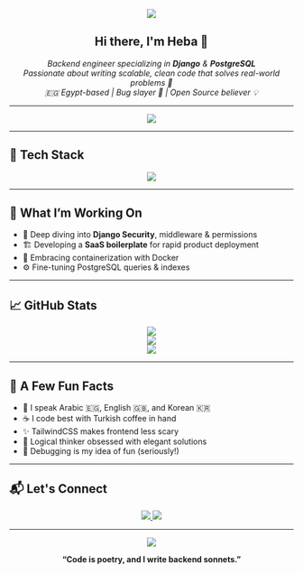 <!-- 🌟 Decorative Header -->
<p align="center">
  <img src="https://capsule-render.vercel.app/api?type=rect&color=0e8acf&height=200&section=header&text=Heba%20Mohamed&fontSize=45&fontColor=ffffff&desc=Crafting%20Robust%20Backends%20with%20Django%20%7C%20PostgreSQL%20Magic&descSize=20" />
</p>

<!-- 🧕 Introduction -->
<h2 align="center">Hi there, I'm Heba 👋</h2>
<p align="center">
  <em>Backend engineer specializing in <strong>Django</strong> & <strong>PostgreSQL</strong><br>
  Passionate about writing scalable, clean code that solves real-world problems 🚀<br>
  🇪🇬 Egypt-based | Bug slayer 🐛 | Open Source believer 💡</em>
</p>

---

<!-- 🚀 Animated Typing Title -->
<p align="center">
  <img src="https://readme-typing-svg.demolab.com?font=JetBrains+Mono&pause=1000&color=0E8ACF&center=true&vCenter=true&width=600&lines=Backend+Engineer+%7C+Django+Developer;REST+API+Builder+%7C+Database+Tuner;PostgreSQL+Fanatic+%7C+Docker+Learner;Writing+Secure+%26+Scalable+Backends" />
</p>

---

## 🧰 Tech Stack

<p align="center">
  <img src="https://skillicons.dev/icons?i=python,django,postgresql,docker,html,css,tailwind,git,github,vscode,linux" />
</p>

---

## 🚧 What I’m Working On

- 🔐 Deep diving into **Django Security**, middleware & permissions  
- 🏗 Developing a **SaaS boilerplate** for rapid product deployment  
- 🐳 Embracing containerization with Docker  
- ⚙️ Fine-tuning PostgreSQL queries & indexes  

---

## 📈 GitHub Stats

<p align="center">
  <img src="https://github-readme-stats.vercel.app/api?username=heba-mohamed&show_icons=true&theme=tokyonight&hide_border=true" />
  <br>
  <img src="https://github-readme-streak-stats.herokuapp.com?user=heba-mohamed&theme=tokyonight&hide_border=true" />
  <br>
  <img src="https://github-readme-stats.vercel.app/api/top-langs/?username=heba-mohamed&layout=compact&theme=tokyonight&hide_border=true" />
</p>

---

## 🌱 A Few Fun Facts

- 💬 I speak Arabic 🇪🇬, English 🇬🇧, and Korean 🇰🇷  
- ☕ I code best with Turkish coffee in hand  
- ✨ TailwindCSS makes frontend less scary  
- 🧠 Logical thinker obsessed with elegant solutions  
- 🐞 Debugging is my idea of fun (seriously!)

---

## 📬 Let's Connect

<p align="center">
  <a href="mailto:heba.mohamed@btu.edu.eg">
    <img src="https://img.shields.io/badge/Email-EA4335?style=for-the-badge&logo=gmail&logoColor=white" />
  </a>
  <a href="https://linkedin.com/in/heba-mohamed-a60b42334" target="_blank">
    <img src="https://img.shields.io/badge/LinkedIn-0077B5?style=for-the-badge&logo=linkedin&logoColor=white" />
  </a>
</p>

---

<!-- 🔚 Footer -->
<p align="center">
  <img src="https://capsule-render.vercel.app/api?type=rect&color=0e8acf&height=100&section=footer" />
</p>

<p align="center"><b>“Code is poetry, and I write backend sonnets.”</b></p>
